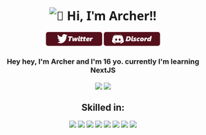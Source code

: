 <h1 align='center' style="font-family:'Segoe UI', Tahoma, Geneva, Verdana, sans-serif; font-weight: 700;"><img src="https://media.giphy.com/media/hvRJCLFzcasrR4ia7z/giphy.gif" alt="👋" width="32px"> Hi, I'm Archer!!</h1>
<p align='center'>
    <a href="https://twitter.com/l_ramoss14"><img src="imagens/twitter.png" style="border-radius:5px;" width="130" alt="Twitter"></a>
    <a href="https://pastebin.com/Y0BbhPct"><img src="imagens/discord.png" style="border-radius:5px;" width="130" alt="Twitter"></a>
</p>
<h3 align='center'>Hey hey, I'm Archer and I'm 16 yo. currently I'm learning NextJS</h3>
<span>
    <p align="center">  
        <img align="center" src="https://github-readme-stats.vercel.app/api/top-langs/?username=ArcherEvil&layout=compact&title_color=fffcfc&bg_color=181617&text_color=dcd2d2"/>
        <img align="center" width="420px" src="https://github-readme-stats.vercel.app/api?username=ArcherEvil&show_icons=true&theme=radical"/>
    </p>
</span>
<h2 align='center'>Skilled in: </h2>
    
<p align='center'>
    <img src="https://img.icons8.com/fluency/48/000000/python.png"/>
    <img src="https://img.icons8.com/color/48/000000/javascript--v2.png"/>
    <img src="https://img.icons8.com/color/48/000000/html-5--v1.png"/>
    <img src="https://img.icons8.com/color/48/000000/css3.png"/>
    <img src="https://img.icons8.com/color/48/000000/c-sharp-logo.png"/>
    <img src="https://icon-icons.com/downloadimage.php?id=132160&root=2148/PNG/48/&file=nextjs_icon_132160.png"/>
    <img src="https://img.icons8.com/external-tal-revivo-color-tal-revivo/48/000000/external-react-a-javascript-library-for-building-user-interfaces-logo-color-tal-revivo.png"/>
    <img src="https://img.icons8.com/color/48/000000/sass-avatar.png"/>
</p>
